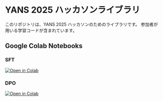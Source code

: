 # YANS 2025 ハッカソンライブラリ

このリポジトリは、YANS 2025 ハッカソンのためのライブラリです。
参加者が用いる学習コードが含まれています。

## Google Colab Notebooks

### SFT
[![Open in Colab](https://colab.research.google.com/assets/colab-badge.svg)](https://colab.research.google.com/github/YANS-official/yans-2025-hackathon/blob/main/notebooks/YANS-2025-Hackathon-SFT.ipynb) 

### DPO
[![Open in Colab](https://colab.research.google.com/assets/colab-badge.svg)](https://colab.research.google.com/github/YANS-official/yans-2025-hackathon/blob/main/notebooks/YANS-2025-Hackathon-DPO.ipynb) 
